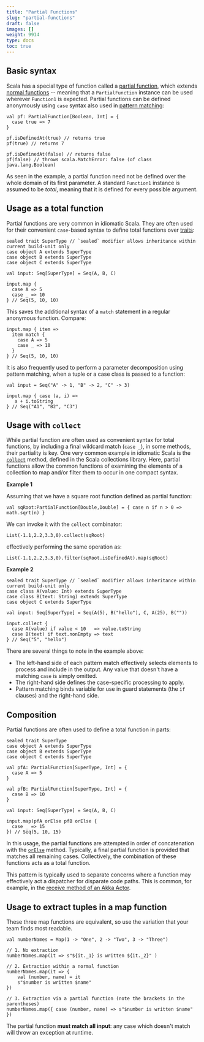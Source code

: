 ```yaml
---
title: "Partial Functions"
slug: "partial-functions"
draft: false
images: []
weight: 9914
type: docs
toc: true
---
```


## Basic syntax
Scala has a special type of function called a [partial function][1], which extends [normal functions][2] -- meaning that a `PartialFunction` instance can be used wherever `Function1` is expected. Partial functions can be defined anonymously using `case` syntax also used in [pattern matching][3]:

    val pf: PartialFunction[Boolean, Int] = {
      case true => 7
    }

    pf.isDefinedAt(true) // returns true
    pf(true) // returns 7

    pf.isDefinedAt(false) // returns false
    pf(false) // throws scala.MatchError: false (of class java.lang.Boolean)

As seen in the example, a partial function need not be defined over the whole domain of its first parameter. A standard `Function1` instance is assumed to be *total*, meaning that it is defined for every possible argument.


  [1]: http://www.scala-lang.org/api/current/index.html#scala.PartialFunction
  [2]: http://www.scala-lang.org/api/current/index.html#scala.Function1
  [3]: https://www.wikiod.com/scala/pattern-matching

## Usage as a total function
Partial functions are very common in idiomatic Scala. They are often used for their convenient `case`-based syntax to define total functions over [traits][1]:

    sealed trait SuperType // `sealed` modifier allows inheritance within current build-unit only
    case object A extends SuperType
    case object B extends SuperType
    case object C extends SuperType

    val input: Seq[SuperType] = Seq(A, B, C)

    input.map {
      case A => 5
      case _ => 10
    } // Seq(5, 10, 10)

This saves the additional syntax of a `match` statement in a regular anonymous function. Compare:

    input.map { item => 
      item match {
        case A => 5
        case _ => 10
      }
    } // Seq(5, 10, 10)

It is also frequently used to perform a parameter decomposition using pattern matching, when a tuple or a case class is passed to a function:

    val input = Seq("A" -> 1, "B" -> 2, "C" -> 3)

    input.map { case (a, i) =>
       a + i.toString
    } // Seq("A1", "B2", "C3")


  [1]: https://www.wikiod.com/scala/traits

## Usage with `collect`
While partial function are often used as convenient syntax for total functions, by including a final wildcard match (`case _`), in some methods, their partiality is key. One very common example in idiomatic Scala is the [`collect`](http://www.scala-lang.org/api/current/index.html#scala.collection.TraversableLike@collect[B](pf:PartialFunction[A,B]):Traversable[B]) method, defined in the Scala collections library. Here, partial functions allow the common functions of examining the elements of a collection to map and/or filter them to occur in one compact syntax.

**Example 1**

Assuming that we have a square root function defined as partial function:

    val sqRoot:PartialFunction[Double,Double] = { case n if n > 0 => math.sqrt(n) }

We can invoke it with the `collect` combinator:

    List(-1.1,2.2,3.3,0).collect(sqRoot)

effectively performing the same operation as:

    List(-1.1,2.2,3.3,0).filter(sqRoot.isDefinedAt).map(sqRoot)

**Example 2**
    
    sealed trait SuperType // `sealed` modifier allows inheritance within current build-unit only
    case class A(value: Int) extends SuperType
    case class B(text: String) extends SuperType
    case object C extends SuperType
    
    val input: Seq[SuperType] = Seq(A(5), B("hello"), C, A(25), B(""))
    
    input.collect {
      case A(value) if value < 10   => value.toString
      case B(text) if text.nonEmpty => text
    } // Seq("5", "hello")

There are several things to note in the example above:

- The left-hand side of each pattern match effectively selects elements to process and include in the output. Any value that doesn't have a matching `case` is simply omitted.
- The right-hand side defines the case-specific processing to apply.
- Pattern matching binds variable for use in guard statements (the `if` clauses) and the right-hand side.



## Composition
Partial functions are often used to define a total function in parts:

    sealed trait SuperType
    case object A extends SuperType
    case object B extends SuperType
    case object C extends SuperType
    
    val pfA: PartialFunction[SuperType, Int] = {
      case A => 5
    }
    
    val pfB: PartialFunction[SuperType, Int] = {
      case B => 10
    }
    
    val input: Seq[SuperType] = Seq(A, B, C)
    
    input.map(pfA orElse pfB orElse {
      case _ => 15
    }) // Seq(5, 10, 15)

In this usage, the partial functions are attempted in order of concatenation with the [`orElse`][1] method. Typically, a final partial function is provided that matches all remaining cases. Collectively, the combination of these functions acts as a total function.

This pattern is typically used to separate concerns where a function may effectively act a dispatcher for disparate code paths. This is common, for example, in the [receive method of an Akka Actor][2].

  [1]: http://www.scala-lang.org/api/current/index.html#scala.PartialFunction@orElse[A1%3C:A,B1%3E:B](that:PartialFunction[A1,B1]):PartialFunction[A1,B1]
  [2]: http://doc.akka.io/docs/akka/snapshot/scala/actors.html#Defining_an_Actor_class

## Usage to extract tuples in a map function
These three map functions are equivalent, so use the variation that your team finds most readable.

    val numberNames = Map(1 -> "One", 2 -> "Two", 3 -> "Three")
    
    // 1. No extraction
    numberNames.map(it => s"${it._1} is written ${it._2}" )
    
    // 2. Extraction within a normal function
    numberNames.map(it => {
        val (number, name) = it
        s"$number is written $name"
    })

    // 3. Extraction via a partial function (note the brackets in the parentheses)
    numberNames.map({ case (number, name) => s"$number is written $name" })

The partial function **must match all input**: any case which doesn't match will throw an exception at runtime.

